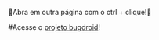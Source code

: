 🤖Abra em outra página com o ctrl + clique!🤖

#Acesse o <a href="https://isaelns.github.io/projeto-bugdroid/">projeto bugdroid</a>!
